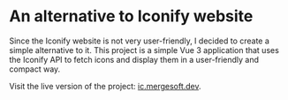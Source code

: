 # An alternative to Iconify website

Since the Iconify website is not very user-friendly, I decided to create a simple alternative to it. This project is a simple Vue 3 application that uses the Iconify API to fetch icons and display them in a user-friendly and compact way.

Visit the live version of the project: [ic.mergesoft.dev](https://ic.mergesoft.dev).